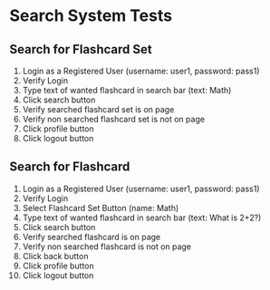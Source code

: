 # Search System Tests
## Search for Flashcard Set
1. Login as a Registered User (username: user1, password: pass1)
2. Verify Login 
3. Type text of wanted flashcard in search bar (text: Math)
4. Click search button 
5. Verify searched flashcard set is on page 
6. Verify non searched flashcard set is not on page 
7. Click profile button 
8. Click logout button

## Search for Flashcard
1. Login as a Registered User (username: user1, password: pass1)
2. Verify Login
3. Select Flashcard Set Button (name: Math)
4. Type text of wanted flashcard in search bar (text: What is 2+2?)
5. Click search button
6. Verify searched flashcard is on page
7. Verify non searched flashcard is not on page
8. Click back button
9. Click profile button
10. Click logout button